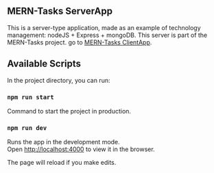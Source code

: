 ## MERN-Tasks ServerApp
This is a server-type application, made as an example of technology management: nodeJS + Express + mongoDB.
This server is part of the MERN-Tasks project. go to [MERN-Tasks ClientApp](https://github.com/DainerAcosta/mern-tasks-clientApp).

## Available Scripts

In the project directory, you can run:

### `npm run start`

Command to start the project in production.

### `npm run dev`

Runs the app in the development mode.<br />
Open [http://localhost:4000](http://localhost:4000) to view it in the browser.

The page will reload if you make edits.
